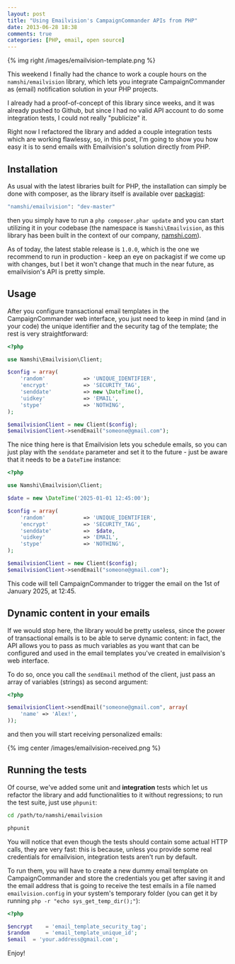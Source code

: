 ```yaml
---
layout: post
title: "Using Emailvision's CampaignCommander APIs from PHP"
date: 2013-06-28 18:38
comments: true
categories: [PHP, email, open source]
---
```


{% img right /images/emailvision-template.png %}

This weekend I finally had the chance to
work a couple hours on the `namshi/emailvision`
library, which lets you integrate CampaignCommander
as (email) notification solution in your
PHP projects.

I already had a proof-of-concept of this library since weeks,
and it was already pushed to Github, but since I had no
valid API account to do some integration tests, I
could not really "publicize" it.

Right now I refactored the library and added a couple integration
tests which are working flawlessy, so, in this post, I'm
going to show you how easy it is to send emails with
Emailvision's solution directly from PHP.

<!-- more -->

## Installation

As usual with the latest libraries built for PHP,
the installation can simply be done with composer,
as the library itself is available over
[packagist](https://packagist.org/packages/namshi/emailvision):

``` bash composer.json
"namshi/emailvision": "dev-master"
```

then you simply have to run a `php composer.phar update` and
you can start utilizing it in your codebase (the namespace is
`Namshi\Emailvision`, as this library has been built in the
context of our company, [namshi.com](http://en-ae.namshi.com)).

As of today, the latest stable release is `1.0.0`, which is the
one we recommend to run in production - keep an eye on packagist
if we come up with changes, but I bet it won't change that much
in the near future, as emailvision's API is pretty simple.

## Usage

After you configure transactional email templates in the
CampaignCommander web interface, you just need to keep in mind
(and in your code) the unique identifier and the security tag
of the template; the rest is very straightforward:

``` php
<?php

use Namshi\Emailvision\Client;

$config = array(
    'random'            => 'UNIQUE_IDENTIFIER',
    'encrypt'           => 'SECURITY_TAG',
    'senddate'          => new \DateTime(),
    'uidkey'            => 'EMAIL',
    'stype'             => 'NOTHING',
);

$emailvisionClient = new Client($config);
$emailvisionClient->sendEmail("someone@gmail.com");
```

The nice thing here is that Emailvision lets you schedule
emails, so you can just play with the `senddate` parameter
and set it to the future - just be aware that it needs to
be a `DateTime` instance:

``` php
<?php

use Namshi\Emailvision\Client;

$date = new \DateTime('2025-01-01 12:45:00');

$config = array(
    'random'            => 'UNIQUE_IDENTIFIER',
    'encrypt'           => 'SECURITY_TAG',
    'senddate'          =>  $date,
    'uidkey'            => 'EMAIL',
    'stype'             => 'NOTHING',
);

$emailvisionClient = new Client($config);
$emailvisionClient->sendEmail("someone@gmail.com");
```

This code will tell CampaignCommander to trigger
the email on the 1st of January 2025, at 12:45.

## Dynamic content in your emails

If we would stop here, the library would be pretty
useless, since the power of transactional emails
is to be able to serve dynamic content: in fact, the API
allows you to pass as much variables as you want
that can be configured and used in the email templates
you've created in emailvision's web interface.

To do so, once you call the `sendEmail` method of the
client, just pass an array of variables (strings) as second
argument:

``` php
<?php

$emailvisionClient->sendEmail("someone@gmail.com", array(
	'name' => 'Alex!',
));
```

and then you will start receiving personalized emails:

{% img center /images/emailvision-received.png %}

## Running the tests

Of course, we've added some unit and **integration**
tests which let us refactor the library and add
functionalities to it without regressions; to run
the test suite, just use `phpunit`:

``` bash
cd /path/to/namshi/emailvision

phpunit
```

You will notice that even though the tests should contain
some actual HTTP calls, they are very fast: this is because,
unless you provide some real credentials for emailvision,
integration tests aren't run by default.

To run them, you will have to create a new dummy email template
on CampaignCommander and store the credentials you get
after saving it and the email address that is going to
receive the test emails in a file named `emailvision.config`
in your system's temporary folder (you can get it by
running `php -r "echo sys_get_temp_dir();"`):

``` php /tmp/emailvision.config
<?php

$encrypt 	= 'email_template_security_tag';
$random 	= 'email_template_unique_id';
$email 	= 'your.address@gmail.com';
```

Enjoy!